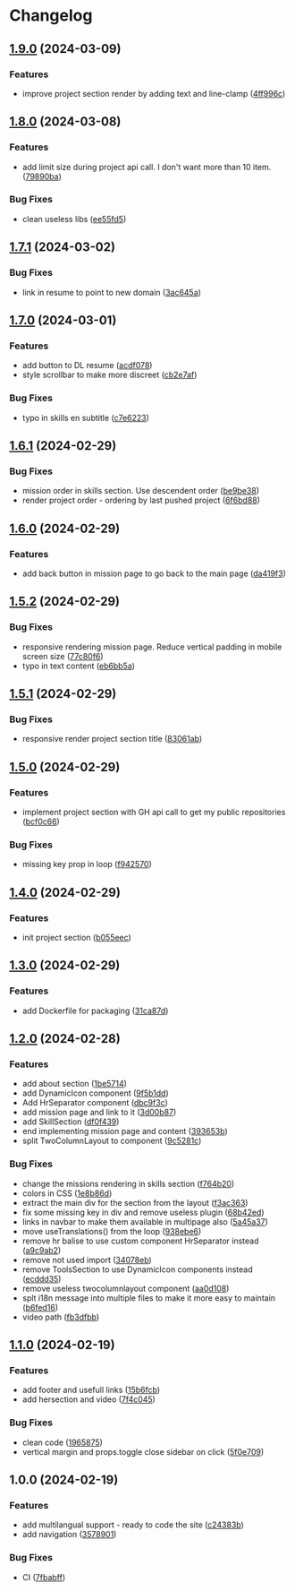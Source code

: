 # Changelog

## [1.9.0](https://github.com/oliv3340/portfolio/compare/v1.8.0...v1.9.0) (2024-03-09)


### Features

* improve project section render by adding text and line-clamp ([4ff996c](https://github.com/oliv3340/portfolio/commit/4ff996c73482f10a2d9001ac892e5d75901e9a24))

## [1.8.0](https://github.com/oliv3340/portfolio/compare/v1.7.1...v1.8.0) (2024-03-08)


### Features

* add limit size during project api call. I don't want more than 10 item. ([79890ba](https://github.com/oliv3340/portfolio/commit/79890bac640f044c4ece89003dd6205ee5798a45))


### Bug Fixes

* clean useless libs ([ee55fd5](https://github.com/oliv3340/portfolio/commit/ee55fd5af7eb1985059d93f6ad85abd82711d38e))

## [1.7.1](https://github.com/oliv3340/portfolio/compare/v1.7.0...v1.7.1) (2024-03-02)


### Bug Fixes

* link in resume to point to new domain ([3ac645a](https://github.com/oliv3340/portfolio/commit/3ac645ae043e32afeeaafca3ace08804bbd7ffac))

## [1.7.0](https://github.com/oliv3340/portfolio/compare/v1.6.1...v1.7.0) (2024-03-01)


### Features

* add button to DL resume ([acdf078](https://github.com/oliv3340/portfolio/commit/acdf078154de4fae8945db8486c26ababdce0651))
* style scrollbar to make more discreet ([cb2e7af](https://github.com/oliv3340/portfolio/commit/cb2e7afd653ccef29cfd9d8546d277a9ea07c06a))


### Bug Fixes

* typo in skills en subtitle ([c7e6223](https://github.com/oliv3340/portfolio/commit/c7e6223daa9b7b539f836c0cfe0c8edcea46a7f4))

## [1.6.1](https://github.com/oliv3340/portfolio/compare/v1.6.0...v1.6.1) (2024-02-29)


### Bug Fixes

* mission order in skills section. Use descendent order ([be9be38](https://github.com/oliv3340/portfolio/commit/be9be386ce66e71366f48f279c0445e922719bd4))
* render project order - ordering by last pushed project ([6f6bd88](https://github.com/oliv3340/portfolio/commit/6f6bd88f6f13f49e27ebfc6162ad203eb458f9f2))

## [1.6.0](https://github.com/oliv3340/portfolio/compare/v1.5.2...v1.6.0) (2024-02-29)


### Features

* add back button in mission page to go back to the main page ([da419f3](https://github.com/oliv3340/portfolio/commit/da419f347edf165911956cccccc141659c891cf8))

## [1.5.2](https://github.com/oliv3340/portfolio/compare/v1.5.1...v1.5.2) (2024-02-29)


### Bug Fixes

* responsive rendering mission page. Reduce vertical padding in mobile screen size ([77c80f6](https://github.com/oliv3340/portfolio/commit/77c80f6725ef56eea04312b49495e4ac52ba38a8))
* typo in text content ([eb6bb5a](https://github.com/oliv3340/portfolio/commit/eb6bb5a2831fa596733b30d8bb88aa48955157e5))

## [1.5.1](https://github.com/oliv3340/portfolio/compare/v1.5.0...v1.5.1) (2024-02-29)


### Bug Fixes

* responsive render project section title ([83061ab](https://github.com/oliv3340/portfolio/commit/83061abf0005789e4804e299c226db0b50ba92bf))

## [1.5.0](https://github.com/oliv3340/portfolio/compare/v1.4.0...v1.5.0) (2024-02-29)


### Features

* implement project section with GH api call to get my public repositories ([bcf0c66](https://github.com/oliv3340/portfolio/commit/bcf0c661c624c4a599fb642e4e2fb3186b4e6633))


### Bug Fixes

* missing key prop in loop ([f942570](https://github.com/oliv3340/portfolio/commit/f9425705f32fe6ce62cc2899d33001aba19bec18))

## [1.4.0](https://github.com/oliv3340/portfolio/compare/v1.3.0...v1.4.0) (2024-02-29)


### Features

* init project section ([b055eec](https://github.com/oliv3340/portfolio/commit/b055eec5910f0b0967033543ff4991027a91fe63))

## [1.3.0](https://github.com/oliv3340/portfolio/compare/v1.2.0...v1.3.0) (2024-02-29)


### Features

* add Dockerfile for packaging ([31ca87d](https://github.com/oliv3340/portfolio/commit/31ca87d555ee8d51cda404518faee55415162d86))

## [1.2.0](https://github.com/oliv3340/portfolio/compare/v1.1.0...v1.2.0) (2024-02-28)


### Features

* add about section ([1be5714](https://github.com/oliv3340/portfolio/commit/1be57146878c474faffae4a8dad73a1886f9c0e9))
* add DynamicIcon component ([9f5b1dd](https://github.com/oliv3340/portfolio/commit/9f5b1dddc33beaff3b4ef2f17da920edf6b0ba51))
* Add HrSeparator component ([dbc9f3c](https://github.com/oliv3340/portfolio/commit/dbc9f3c76ddebc3cd8a5ea11cdd148636cf48cf2))
* add mission page and link to it ([3d00b87](https://github.com/oliv3340/portfolio/commit/3d00b87510a4a6edcc5a5030338377c1655bdb88))
* add SkillSection ([df0f439](https://github.com/oliv3340/portfolio/commit/df0f439473198518b25c699e22ec2932a82efe4a))
* end implementing mission page and content ([393653b](https://github.com/oliv3340/portfolio/commit/393653bdb46f785f74ef238eeea27880e87a2ea0))
* split TwoColumnLayout to component ([9c5281c](https://github.com/oliv3340/portfolio/commit/9c5281c5762c7c1faff6315b8f1ce5b888d2c135))


### Bug Fixes

* change the missions rendering in skills section ([f764b20](https://github.com/oliv3340/portfolio/commit/f764b20a2451d9e2471bce7b78ed23bf608ee2ba))
* colors in CSS ([1e8b86d](https://github.com/oliv3340/portfolio/commit/1e8b86dc129b48b2a39ea46933947bab5f809543))
* extract the main div for the section from the layout ([f3ac363](https://github.com/oliv3340/portfolio/commit/f3ac3635dac006b9c704f56c9b5d47fb6628cec4))
* fix some missing key in div and remove useless plugin ([68b42ed](https://github.com/oliv3340/portfolio/commit/68b42ed03727cf32395713471e3ad8ff4bd72a81))
* links in navbar to make them available in multipage also ([5a45a37](https://github.com/oliv3340/portfolio/commit/5a45a370bd86f2e23087e30793117f2993395bc1))
* move useTranslations() from the loop ([938ebe6](https://github.com/oliv3340/portfolio/commit/938ebe6d69f0dcc3853670487775efecc368af74))
* remove hr balise to use custom component HrSeparator instead ([a9c9ab2](https://github.com/oliv3340/portfolio/commit/a9c9ab231d2904b86aaad1454931bb55b3646e52))
* remove not used import ([34078eb](https://github.com/oliv3340/portfolio/commit/34078eb7c2e997712744a4cad04f5775e9e0ac6a))
* remove ToolsSection to use DynamicIcon components instead ([ecddd35](https://github.com/oliv3340/portfolio/commit/ecddd35c609a675dc76d0bbf2c072fb98d07ccb7))
* remove useless twocolumnlayout component ([aa0d108](https://github.com/oliv3340/portfolio/commit/aa0d108dd6241cc9ccda954155e84785e3f4621e))
* splt i18n message into multiple files to make it more easy to maintain ([b6fed16](https://github.com/oliv3340/portfolio/commit/b6fed164f70371c04baed0b09b8d13cb462a7179))
* video path ([fb3dfbb](https://github.com/oliv3340/portfolio/commit/fb3dfbb1056ed9338630e15b7290b47f57d76c88))

## [1.1.0](https://github.com/oliv3340/portfolio/compare/v1.0.0...v1.1.0) (2024-02-19)


### Features

* add footer and usefull links ([15b6fcb](https://github.com/oliv3340/portfolio/commit/15b6fcb55c3a5148561fef4885ad27526db9a244))
* add hersection and video ([7f4c045](https://github.com/oliv3340/portfolio/commit/7f4c04581b48ebec52124c796836f986757d922a))


### Bug Fixes

* clean code ([1965875](https://github.com/oliv3340/portfolio/commit/1965875bb9e8aff9eb15983e3d4d725889b23b0a))
* vertical margin and props.toggle close sidebar on click ([5f0e709](https://github.com/oliv3340/portfolio/commit/5f0e70991a67498367299d9f404d1e733641f6d4))

## 1.0.0 (2024-02-19)


### Features

* add multilangual support - ready to code the site ([c24383b](https://github.com/oliv3340/portfolio/commit/c24383b543023fa484fa6d7ca178f0cc42261b63))
* add navigation ([3578901](https://github.com/oliv3340/portfolio/commit/35789015cea242a1fcb61ed177c174e044318b8e))


### Bug Fixes

* CI ([7fbabff](https://github.com/oliv3340/portfolio/commit/7fbabff3d524743b2af82e9d64c04c324230e3db))
